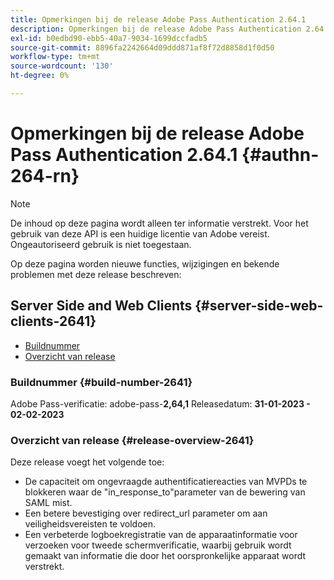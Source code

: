 ```yaml
---
title: Opmerkingen bij de release Adobe Pass Authentication 2.64.1
description: Opmerkingen bij de release Adobe Pass Authentication 2.64.1
exl-id: b0edbd90-ebb5-40a7-9034-1699dccfadb5
source-git-commit: 8896fa2242664d09ddd871af8f72d8858d1f0d50
workflow-type: tm+mt
source-wordcount: '130'
ht-degree: 0%

---
```


# Opmerkingen bij de release Adobe Pass Authentication 2.64.1 {#authn-264-rn}

>[!NOTE]
>
>De inhoud op deze pagina wordt alleen ter informatie verstrekt. Voor het gebruik van deze API is een huidige licentie van Adobe vereist. Ongeautoriseerd gebruik is niet toegestaan.

Op deze pagina worden nieuwe functies, wijzigingen en bekende problemen met deze release beschreven:

## Server Side and Web Clients {#server-side-web-clients-2641}

* [Buildnummer](#build-number-2641)
* [Overzicht van release](#release-overview-2641)

### Buildnummer {#build-number-2641}

Adobe Pass-verificatie: adobe-pass-**2,64,1**
Releasedatum: **31-01-2023 - 02-02-2023**

### Overzicht van release {#release-overview-2641}

Deze release voegt het volgende toe:

* De capaciteit om ongevraagde authentificatiereacties van MVPDs te blokkeren waar de &quot;in_response_to&quot;parameter van de bewering van SAML mist.
* Een betere bevestiging over redirect_url parameter om aan veiligheidsvereisten te voldoen.
* Een verbeterde logboekregistratie van de apparaatinformatie voor verzoeken voor tweede schermverificatie, waarbij gebruik wordt gemaakt van informatie die door het oorspronkelijke apparaat wordt verstrekt.
